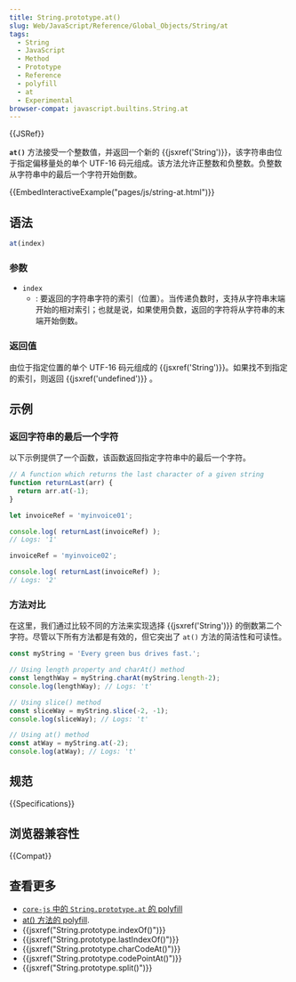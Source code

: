 ```yaml
---
title: String.prototype.at()
slug: Web/JavaScript/Reference/Global_Objects/String/at
tags:
  - String
  - JavaScript
  - Method
  - Prototype
  - Reference
  - polyfill
  - at
  - Experimental
browser-compat: javascript.builtins.String.at
---
```

{{JSRef}}

 **`at()`** 方法接受一个整数值，并返回一个新的 {{jsxref('String')}}，该字符串由位于指定偏移量处的单个 UTF-16 码元组成。该方法允许正整数和负整数。负整数从字符串中的最后一个字符开始倒数。

{{EmbedInteractiveExample("pages/js/string-at.html")}}

## 语法

```js
at(index)
```

### 参数

- `index`
  - : 要返回的字符串字符的索引（位置）。当传递负数时，支持从字符串末端开始的相对索引；也就是说，如果使用负数，返回的字符将从字符串的末端开始倒数。

### 返回值

由位于指定位置的单个 UTF-16 码元组成的 {{jsxref('String')}}。如果找不到指定的索引，则返回 {{jsxref('undefined')}} 。

## 示例

### 返回字符串的最后一个字符

以下示例提供了一个函数，该函数返回指定字符串中的最后一个字符。

```js
// A function which returns the last character of a given string
function returnLast(arr) {
  return arr.at(-1);
}

let invoiceRef = 'myinvoice01';

console.log( returnLast(invoiceRef) );
// Logs: '1'

invoiceRef = 'myinvoice02';

console.log( returnLast(invoiceRef) );
// Logs: '2'
```

### 方法对比

在这里，我们通过比较不同的方法来实现选择 {{jsxref('String')}} 的倒数第二个字符。尽管以下所有方法都是有效的，但它突出了 `at()` 方法的简洁性和可读性。

```js
const myString = 'Every green bus drives fast.';

// Using length property and charAt() method
const lengthWay = myString.charAt(myString.length-2);
console.log(lengthWay); // Logs: 't'

// Using slice() method
const sliceWay = myString.slice(-2, -1);
console.log(sliceWay); // Logs: 't'

// Using at() method
const atWay = myString.at(-2);
console.log(atWay); // Logs: 't'
```

## 规范

{{Specifications}}

## 浏览器兼容性

{{Compat}}

## 查看更多

- [`core-js` 中的 `String.prototype.at` 的 polyfill](https://github.com/zloirock/core-js#ecmascript-string-and-regexp)
- [at() 方法的 polyfill](https://github.com/tc39/proposal-relative-indexing-method#polyfill).
- {{jsxref("String.prototype.indexOf()")}}
- {{jsxref("String.prototype.lastIndexOf()")}}
- {{jsxref("String.prototype.charCodeAt()")}}
- {{jsxref("String.prototype.codePointAt()")}}
- {{jsxref("String.prototype.split()")}}
